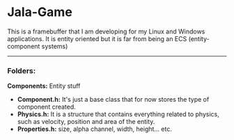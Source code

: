 # Jala-Game
This is a framebuffer that I am developing for my Linux and Windows applications. It is entity oriented but it is far from being an ECS (entity-component systems)
______________________________________________
### Folders:
**Components:** Entity stuff<br>
* **Component.h:** It's just a base class that for now stores the type of component created.<br>
* **Physics.h:** It is a structure that contains everything related to physics, such as velocity, position and area of the entity.<br>
* **Properties.h:** size, alpha channel, width, height... etc.</sub><br>
  
